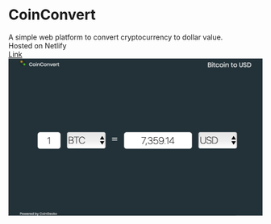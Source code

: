 # CoinConvert
A simple web platform to convert cryptocurrency to dollar value.\
Hosted on Netlify\
[Link](https://github.com/Andxre/MarketPlace-Discord-Bot)
![Preview](https://github.com/Andxre/cryptoConvert/blob/master/coinconvert.png?raw=true)

